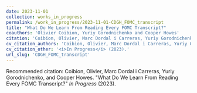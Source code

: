 ```yaml
---
date: 2023-11-01
collection: works_in_progress
permalink: /work_in_progress/2023-11-01-CDGH_FOMC_transcript
title: "What Do We Learn From Reading Every FOMC Transcript?"
coauthors: 'Olivier Coibion, Yuriy Gorodnichenko and Cooper Howes'
citation: 'Coibion, Olivier, Marc Dordal i Carreras, Yuriy Gorodnichenko, and Cooper Howes. &quot;What Do We Learn From Reading Every FOMC Transcript?&quot;  <i>In Progress</i> (2023).'
cv_citation_authors: 'Coibion, Olivier, Marc Dordal i Carreras, Yuriy Gorodnichenko, and Cooper Howes.'
cv_citation_other: '<i>In Progress</i> (2023).'
url_slug: 'CDGH_FOMC_transcript'
---
```

Recommended citation: Coibion, Olivier, Marc Dordal i Carreras, Yuriy Gorodnichenko, and Cooper Howes. "What Do We Learn From Reading Every FOMC Transcript?"  <i>In Progress</i> (2023).